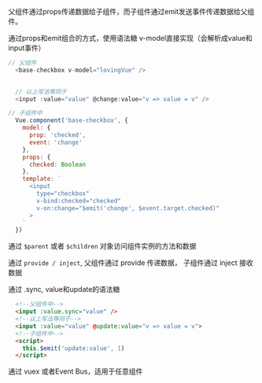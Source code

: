 
  父组件通过props传递数据给子组件，而子组件通过emit发送事件传递数据给父组件。

  通过props和emit组合的方式，使用语法糖 v-model直接实现（会解析成value和input事件）

  ```js
  // 父组件
    <base-checkbox v-model="lovingVue" />

    
    // 以上写法等同于
    <input :value="value" @change:value="v => value = v" />

  // 子组件中
    Vue.component('base-checkbox', {
      model: {
        prop: 'checked',
        event: 'change'
      },
      props: {
        checked: Boolean
      },
      template: `
        <input
          type="checkbox"
          v-bind:checked="checked"
          v-on:change="$emit('change', $event.target.checked)"
        >
      `
    })
  ```

  通过 `$parent` 或者 `$children` 对象访问组件实例的方法和数据

  通过 `provide / inject`, 父组件通过 provide 传递数据， 子组件通过 inject 接收数据

  通过 .sync, value和update的语法糖
    
  ```html
    <!--父组件中-->
    <input :value.sync="value" />
    <!--以上写法等同于-->
    <input :value="value" @update:value="v => value = v">
    <!--子组件中-->
    <script>
      this.$emit('update:value', 1)
    </script>
  ```

  通过 vuex 或者Event Bus，适用于任意组件